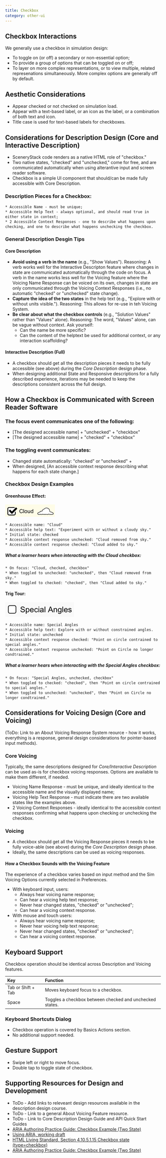 ```yaml
---
title: Checkbox
category: other-ui
---
```


## Checkbox Interactions

We generally use a checkbox in simulation design:

* To toggle on (or off) a secondary or non-essential option;
* To provide a group of options that can be toggled on or off;
* To layer on more complex representations, or to view multiple, related
  represenations simultaneously. More complex options are generally off by default.

## Aesthetic Considerations

* Appear checked or not checked on simulation load.
* Appear with a text-based label, or an icon as the label, or a combination of both text and icon.
* Title case is used for text-based labels for checkboxes.

## Considerations for Description Design (Core and Interactive Description)

* SceneryStack code renders as a native HTML role of "checkbox."
* Two native states, "checked" and "unchecked," come for free, and are communicated automatically when using alterantive input and screen reader software.
* Checkbox is a simple UI component that should/can be made fully accessible with Core Description.  

### Description Pieces for a Checkbox:
    * Accessible Name - must be unique;
    * Accessible Help Text - always optional, and should read true in either state in context;
    * 2 Accessible Context Responses - one to describe what happens upon checking, and one to describe what happens unchecking the checkbox.

### General Description Desgin Tips
#### Core Description
* **Avoid using a verb in the name** (e.g., "Show Values"). Reasoning: A verb works well for the Interactive Descripton feature where changes in state are communicated automatically through the code on focus. A verb in the name works less well for the Voicing feature where the Voicing Name Response can be voiced on its own, changes in state are only communicated through the Voicing Context Responses (i.e., no automatic "checked" or "unchecked" state change).
* **Capture the idea of the two states** in the help text (e.g., "Explore with or without units visible."). Reasoning: This allows for re-use in teh Voicing System.
* **Be clear about what the checkbox controls** (e.g., "Solution Values" rather than "Values" alone). Reasoning: The word, "Values" alone, can be vague without context. Ask yourself:
   * Can the name be more specific?
   * Can the content of the helptext be used for additional context, or any interaction scaffolding?
 
#### Interactive Description (Full)
* A checkbox should get all the description pieces it needs to be fully accessible (see above) during the _Core Description_ design phase.
* When designing additional State and Responsive descriptions for a fully described experience, iterations may be needed to keep the descriptions consistent across the full design. 

## How a Checkbox is Communicated with Screen Reader Software
### The focus event communicates one of the following:
* [The designed accessible name] + "unchecked" + "checkbox"
* [The designed accessible name] + "checked" + "checkbox"

### The toggling event communicates:
* Changed state automatically: "checked" or "unchecked" + 
* When designed, [An accessible context response describing what happens for each state change.]

### Checkbox Design Examples
#### Greenhouse Effect: 
![alt text "Cloud checkbox in Greenhouse Effecy in checked state."](images/ghe-checkbox-cloud.png "Cloud, checked, checkbox")

    * Accessible name: "Cloud"
    * Accessible help text: "Experiment with or without a cloudy sky."
    * Initial state: checked
    * Accessible context response unchecked: "Cloud removed from sky."
    * Accessible context response checked: "Cloud added to sky."

##### What a learner hears when interacting with the Cloud checkbox:
    * On focus: "Cloud, checked, checkbox"
    * When toggled to unchecked: "unchecked", then "Cloud removed from sky."
    * When toggled to checked: "checked", then "Cloud added to sky."

#### Trig Tour: 
![alt text "Special Angles checkbox in Trig Tour in unchecked state."](images/tt-checkbox-specialAngles.png "Special Angles, unchecked, checkbox")

    * Accessible name: Special Angles
    * Accessible help text: Explore with or without constrained angles.
    * Initial state: unchecked
    * Accessible context response checked: "Point on circle contrained to special angles."
    * Accessible context response unchecked: "Point on Circle no longer condtrained."

##### What a learner hears when interacting with the Special Angles checkbox: 
    * On focus: "Special Angles, unchecked, checkbox"
    * When toggled to checked: "checked", then "Point on circle contrained to special angles."
    * When toggled to unchecked: "unchecked", then "Point on Circle no longer condtrained."

## Considerations for Voicing Design (Core and Voicing)
(ToDo: Link to an About Voicing Response System reource - how it works, everything is a response, general design considerations for pointer-based input methods).

### Core Voicing
Typically, the same descriptions designed for _Core/Interactive Description_ can be used as-is for checkbox voicing responses. Options are available to make them different, if needed. 
* Voicing Name Response - must be unique, and ideally identical to the accessible name and the visually displayed name;
* Voicing Help Text Response - must indicate there are two available states like the examples above. 
* 2 Voicing Context Responses - ideally identical to the accessible context responses confirming what happens upon checking or unchecking the checkbox.


### Voicing
* A checkbox should get all the Voicing Response pieces it needs to be fully voice-able (see above) during the _Core Description_ design phase.
* Ideally, the same descriptions can be used as voicing responses.

#### How a Checkbox Sounds with the Voicing Feature 
The experience of a checkbox varies based on input method and the Sim Voicing Options currently selected in Preferences. 
* With keyboard input, users: 
    * Always hear voicing name response;
    * Can hear a voicing help text response; 
    * Never hear changed states, "checked" or "unchecked";
    * Can hear a voicing context response.
* With mouse and touch users: 
    * Always hear voicing name response;
    * Never hear voicing help text response;
    * Never hear changed states, "checked" or "unchecked";
    * Can hear a voicing context response.
 
## Keyboard Support
Checkbox operation should be identical across Description and Voicing features.

| Key   | Function                                               |
|:------|:-------------------------------------------------------|
| Tab or Shift + Tab  | Moves keyboard focus to a checkbox.     |
| Space | Toggles a checkbox between checked and unchecked states. |

### Keyboard Shortcuts Dialog
* Checkbox operation is covered by Basics Actions section.
* No additional support needed.

## Gesture Support

* Swipe left or right to move focus.
* Double tap to toggle state of checkbox.

## Supporting Resources for Design and Development
* ToDo - Add links to releveant design resources available in the description design course.
* ToDo - Link to a general About Voicing Feature resource.
* ToDo - Link to Core Description Design Guide and API Quick Start Guides
* [ARIA Authoring Practice Guide: Checkbox Example (Two State)](https://www.w3.org/WAI/ARIA/apg/patterns/checkbox/examples/checkbox/) 
* [Using ARIA, working draft](https://www.w3.org/TR/using-aria/)
* [HTML Living Standard, Section 4.10.5.1.15 Checkbox state (type=checkbox)](https://html.spec.whatwg.org/multipage/input.html#checkbox-state-(type=checkbox))
* [ARIA Authoring Practice Guide: Checkbox Example (Two State)](https://www.w3.org/WAI/ARIA/apg/patterns/checkbox/examples/checkbox/)
 


